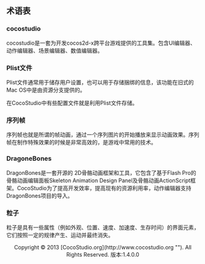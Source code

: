 ## 术语表

### cocostudio

cocostudio是一套为开发cocos2d-x跨平台游戏提供的工具集。包含UI编辑器、动作编辑器、场景编辑器、数值编辑器。

### Plist文件

Plist文件通常用于储存用户设置，也可以用于存储捆绑的信息，该功能在旧式的Mac OS中是由资源分支提供的。

在CocoStudio中有些配置文件就是利用Plist文件存储。

### 序列帧

序列帧也就是所谓的帧动画，通过一个序列图片的开始播放来显示动画效果。序列帧在制作特殊效果的时候是非常高效的，是游戏中常用的技术。

### DragoneBones

DragonBones是一套开源的 2D骨骼动画框架和工具，它包含了基于Flash Pro的骨骼动画编辑面板Skeleton Animation Design Panel及骨骼动画ActionScript框架。CocoStudio为了提高开发效率，提高现有的资源利用率，动作编辑器支持DragonBones项目的导入。

### 粒子

粒子是具有一些属性（例如外观、位置、速度、加速度、生存时间）的界面元素，它们按照一定的规律产生、运动并最终消失。

<center>Copyright © 2013 [CocoStudio.org](http://www.cocostudio.org ""). All Rights Reserved. 版本:1.4.0.0</center>